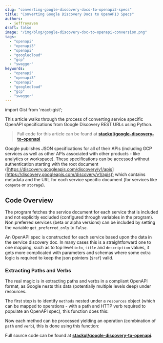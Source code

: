 ```yaml
---
slug: "converting-google-discovery-docs-to-openapi3-specs"
title: "Converting Google Discovery Docs to OpenAPI3 Specs"
authors:	
  - jeffreyaven
draft: false
image: "/img/blog/google-discovery-doc-to-openapi-conversion.png"
tags: 
  - "openapi"
  - "openapi3"
  - "openapi"
  - "googlecloud"
  - "gcp"
  - "swagger"  
keywords:	
  - "openapi"
  - "openapi3"
  - "openapi"
  - "googlecloud"
  - "gcp"
  - "swagger"  
---
```


import Gist from 'react-gist';

This article walks through the process of converting service specific OpenAPI specifications from Google Discovery REST URLs using Python.  

> Full code for this article can be found at [__stackql/google-discovery-to-openapi__](https://github.com/stackql/google-discovery-to-openapi)  

Google publishes JSON specifications for all of their APIs (including GCP services as well as other APIs associated with other products - like analytics or workspace).  These specifications can be accessed without authentication starting with the root document ([https://discovery.googleapis.com/discovery/v1/apis](https://discovery.googleapis.com/discovery/v1/apis)) which contains metadata and the URL for each service specific document (for services like `compute` or `storage`).

## Code Overview

The program fetches the service document for each service that is included and not explicitly excluded (configured through variables in the program).  Non preferred services (beta or alpha versions) can be included by setting the variable `get_preferred_only` to `False`.  

An OpenAPI spec is constructed for each service based upon the data in the service discovery doc.  In many cases this is a straightforward one to one mapping, such as to top level `info`, `title` and `description` values, it gets more complicated with parameters and schemas where some extra logic is required to keep the json pointers (`$ref`) valid.  

### Extracting Paths and Verbs

The real magic is in extracting paths and verbs in a compliant OpenAPI format, as Google nests this data (potentially multiple levels deep) under resources.  

The first step is to identify `methods` nested under a `resources` object (which can be mapped to operations - with a path and HTTP verb required to populate an OpenAPI spec), this function does this:  

<Gist id="11ee413049cdcd81a433d4df8925c016" 
/>

Now each method can be processed yielding an operation (combination of `path` and `verb`), this is done using this function:  

<Gist id="2ffd64aa8ba07a8f9ccd441ed9709ef3" 
/>

Full source code can be found at [__stackql/google-discovery-to-openapi__](https://github.com/stackql/google-discovery-to-openapi).


